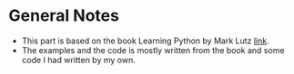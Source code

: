 # General Notes
*  This part is based on the book Learning Python by Mark Lutz [link](www.ebook-dl.com).
*  The examples and the code is mostly written from the book and some code I had written by my own.